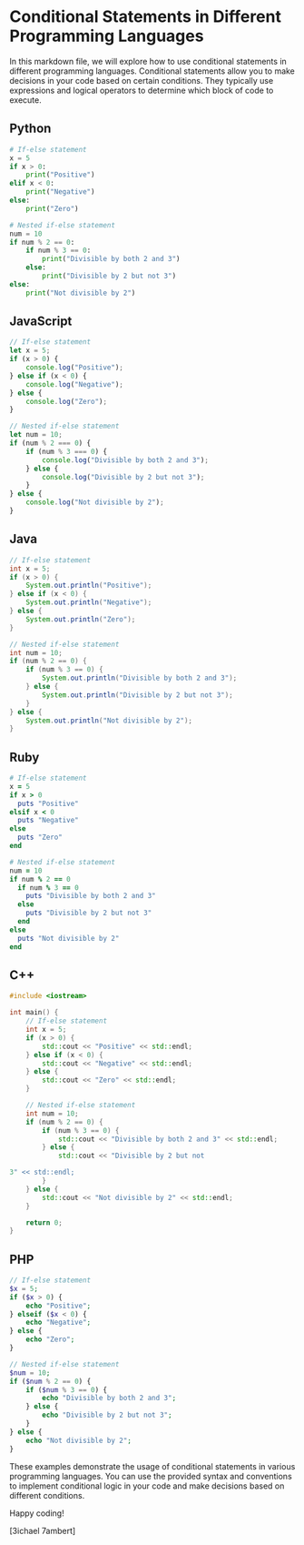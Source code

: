 # Conditional Statements in Different Programming Languages

In this markdown file, we will explore how to use conditional statements in different programming languages. Conditional statements allow you to make decisions in your code based on certain conditions. They typically use expressions and logical operators to determine which block of code to execute.

## Python

```python
# If-else statement
x = 5
if x > 0:
    print("Positive")
elif x < 0:
    print("Negative")
else:
    print("Zero")

# Nested if-else statement
num = 10
if num % 2 == 0:
    if num % 3 == 0:
        print("Divisible by both 2 and 3")
    else:
        print("Divisible by 2 but not 3")
else:
    print("Not divisible by 2")
```

## JavaScript

```javascript
// If-else statement
let x = 5;
if (x > 0) {
    console.log("Positive");
} else if (x < 0) {
    console.log("Negative");
} else {
    console.log("Zero");
}

// Nested if-else statement
let num = 10;
if (num % 2 === 0) {
    if (num % 3 === 0) {
        console.log("Divisible by both 2 and 3");
    } else {
        console.log("Divisible by 2 but not 3");
    }
} else {
    console.log("Not divisible by 2");
}
```

## Java

```java
// If-else statement
int x = 5;
if (x > 0) {
    System.out.println("Positive");
} else if (x < 0) {
    System.out.println("Negative");
} else {
    System.out.println("Zero");
}

// Nested if-else statement
int num = 10;
if (num % 2 == 0) {
    if (num % 3 == 0) {
        System.out.println("Divisible by both 2 and 3");
    } else {
        System.out.println("Divisible by 2 but not 3");
    }
} else {
    System.out.println("Not divisible by 2");
}
```

## Ruby

```ruby
# If-else statement
x = 5
if x > 0
  puts "Positive"
elsif x < 0
  puts "Negative"
else
  puts "Zero"
end

# Nested if-else statement
num = 10
if num % 2 == 0
  if num % 3 == 0
    puts "Divisible by both 2 and 3"
  else
    puts "Divisible by 2 but not 3"
  end
else
  puts "Not divisible by 2"
end
```

## C++

```cpp
#include <iostream>

int main() {
    // If-else statement
    int x = 5;
    if (x > 0) {
        std::cout << "Positive" << std::endl;
    } else if (x < 0) {
        std::cout << "Negative" << std::endl;
    } else {
        std::cout << "Zero" << std::endl;
    }

    // Nested if-else statement
    int num = 10;
    if (num % 2 == 0) {
        if (num % 3 == 0) {
            std::cout << "Divisible by both 2 and 3" << std::endl;
        } else {
            std::cout << "Divisible by 2 but not 

3" << std::endl;
        }
    } else {
        std::cout << "Not divisible by 2" << std::endl;
    }

    return 0;
}
```

## PHP

```php
// If-else statement
$x = 5;
if ($x > 0) {
    echo "Positive";
} elseif ($x < 0) {
    echo "Negative";
} else {
    echo "Zero";
}

// Nested if-else statement
$num = 10;
if ($num % 2 == 0) {
    if ($num % 3 == 0) {
        echo "Divisible by both 2 and 3";
    } else {
        echo "Divisible by 2 but not 3";
    }
} else {
    echo "Not divisible by 2";
}
```

These examples demonstrate the usage of conditional statements in various programming languages. You can use the provided syntax and conventions to implement conditional logic in your code and make decisions based on different conditions.

Happy coding!

\[3ichael 7ambert\]